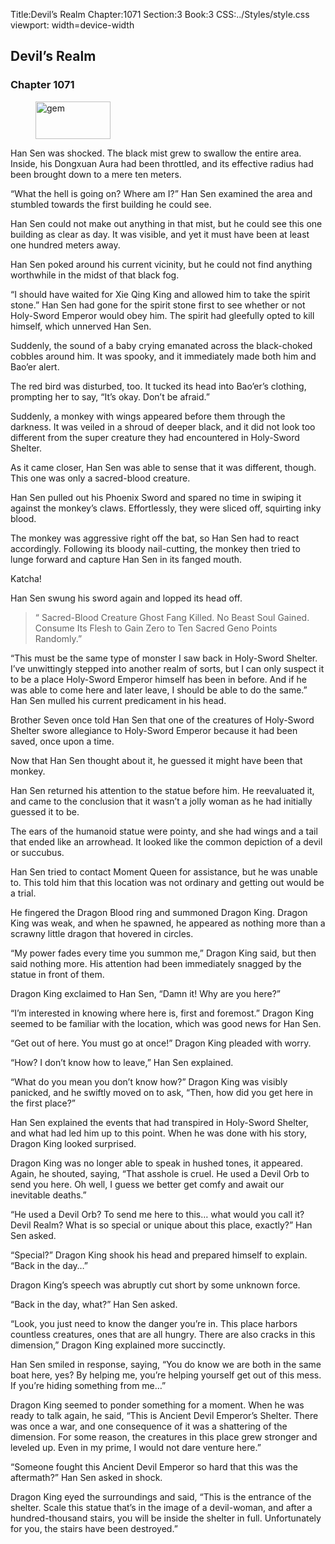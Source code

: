 Title:Devil’s Realm 
Chapter:1071 
Section:3 
Book:3 
CSS:../Styles/style.css 
viewport: width=device-width
  
## Devil’s Realm
### Chapter 1071
  
<figure>
	<img src="../Images/gem.gif" alt="gem" id="gem" width="120" height="60" />
</figure>
  

  
Han Sen was shocked. The black mist grew to swallow the entire area. Inside, his Dongxuan Aura had been throttled, and its effective radius had been brought down to a mere ten meters.

“What the hell is going on? Where am I?” Han Sen examined the area and stumbled towards the first building he could see.

Han Sen could not make out anything in that mist, but he could see this one building as clear as day. It was visible, and yet it must have been at least one hundred meters away.

Han Sen poked around his current vicinity, but he could not find anything worthwhile in the midst of that black fog.

“I should have waited for Xie Qing King and allowed him to take the spirit stone.” Han Sen had gone for the spirit stone first to see whether or not Holy-Sword Emperor would obey him. The spirit had gleefully opted to kill himself, which unnerved Han Sen.

Suddenly, the sound of a baby crying emanated across the black-choked cobbles around him. It was spooky, and it immediately made both him and Bao’er alert.

The red bird was disturbed, too. It tucked its head into Bao’er’s clothing, prompting her to say, “It’s okay. Don’t be afraid.”

Suddenly, a monkey with wings appeared before them through the darkness. It was veiled in a shroud of deeper black, and it did not look too different from the super creature they had encountered in Holy-Sword Shelter.

As it came closer, Han Sen was able to sense that it was different, though. This one was only a sacred-blood creature.

Han Sen pulled out his Phoenix Sword and spared no time in swiping it against the monkey’s claws. Effortlessly, they were sliced off, squirting inky blood.

The monkey was aggressive right off the bat, so Han Sen had to react accordingly. Following its bloody nail-cutting, the monkey then tried to lunge forward and capture Han Sen in its fanged mouth.

Katcha!

Han Sen swung his sword again and lopped its head off.

> “ Sacred-Blood Creature Ghost Fang Killed. No Beast Soul Gained. Consume Its Flesh to Gain Zero to Ten Sacred Geno Points Randomly.”

“This must be the same type of monster I saw back in Holy-Sword Shelter. I’ve unwittingly stepped into another realm of sorts, but I can only suspect it to be a place Holy-Sword Emperor himself has been in before. And if he was able to come here and later leave, I should be able to do the same.” Han Sen mulled his current predicament in his head.

Brother Seven once told Han Sen that one of the creatures of Holy-Sword Shelter swore allegiance to Holy-Sword Emperor because it had been saved, once upon a time.

Now that Han Sen thought about it, he guessed it might have been that monkey.

Han Sen returned his attention to the statue before him. He reevaluated it, and came to the conclusion that it wasn’t a jolly woman as he had initially guessed it to be.

The ears of the humanoid statue were pointy, and she had wings and a tail that ended like an arrowhead. It looked like the common depiction of a devil or succubus.

Han Sen tried to contact Moment Queen for assistance, but he was unable to. This told him that this location was not ordinary and getting out would be a trial.

He fingered the Dragon Blood ring and summoned Dragon King. Dragon King was weak, and when he spawned, he appeared as nothing more than a scrawny little dragon that hovered in circles.

“My power fades every time you summon me,” Dragon King said, but then said nothing more. His attention had been immediately snagged by the statue in front of them.

Dragon King exclaimed to Han Sen, “Damn it! Why are you here?”

“I’m interested in knowing where here is, first and foremost.” Dragon King seemed to be familiar with the location, which was good news for Han Sen.

“Get out of here. You must go at once!” Dragon King pleaded with worry.

“How? I don’t know how to leave,” Han Sen explained.

“What do you mean you don’t know how?” Dragon King was visibly panicked, and he swiftly moved on to ask, “Then, how did you get here in the first place?”

Han Sen explained the events that had transpired in Holy-Sword Shelter, and what had led him up to this point. When he was done with his story, Dragon King looked surprised.

Dragon King was no longer able to speak in hushed tones, it appeared. Again, he shouted, saying, “That asshole is cruel. He used a Devil Orb to send you here. Oh well, I guess we better get comfy and await our inevitable deaths.”

“He used a Devil Orb? To send me here to this… what would you call it? Devil Realm? What is so special or unique about this place, exactly?” Han Sen asked.

“Special?” Dragon King shook his head and prepared himself to explain. “Back in the day…”

Dragon King’s speech was abruptly cut short by some unknown force.

“Back in the day, what?” Han Sen asked.

“Look, you just need to know the danger you’re in. This place harbors countless creatures, ones that are all hungry. There are also cracks in this dimension,” Dragon King explained more succinctly.

Han Sen smiled in response, saying, “You do know we are both in the same boat here, yes? By helping me, you’re helping yourself get out of this mess. If you’re hiding something from me…”

Dragon King seemed to ponder something for a moment. When he was ready to talk again, he said, “This is Ancient Devil Emperor’s Shelter. There was once a war, and one consequence of it was a shattering of the dimension. For some reason, the creatures in this place grew stronger and leveled up. Even in my prime, I would not dare venture here.”

“Someone fought this Ancient Devil Emperor so hard that this was the aftermath?” Han Sen asked in shock.

Dragon King eyed the surroundings and said, “This is the entrance of the shelter. Scale this statue that’s in the image of a devil-woman, and after a hundred-thousand stairs, you will be inside the shelter in full. Unfortunately for you, the stairs have been destroyed.”